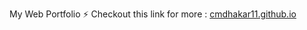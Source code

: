 My Web Portfolio ⚡ 
Checkout this link for more : [cmdhakar11.github.io](http://cmdhakar11.github.io)
